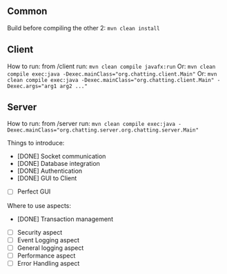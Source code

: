 ## Common
Build before compiling the other 2: `mvn clean install`

## Client

How to run: from /client run: `mvn clean compile javafx:run`
Or: `mvn clean compile exec:java -Dexec.mainClass="org.chatting.client.Main"`
Or: `mvn clean compile exec:java -Dexec.mainClass="org.chatting.client.Main" -Dexec.args="arg1 arg2 ..."`

## Server
How to run: from /server run: `mvn clean compile exec:java -Dexec.mainClass="org.chatting.server.org.chatting.server.Main"`


Things to introduce:
* [DONE] Socket communication 
* [DONE] Database integration
* [DONE] Authentication
* [DONE] GUI to Client
* [ ] Perfect GUI


Where to use aspects:
* [DONE] Transaction management
* [ ] Security aspect
* [ ] Event Logging aspect
* [ ] General logging aspect
* [ ] Performance aspect
* [ ] Error Handling aspect

